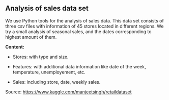 ## Analysis of sales data set

We use Python tools for the analysis of sales data. This data set consists of three csv files with information of 45 stores located in different regions. We try a small analysis of seasonal sales, and the dates corresponding to highest amount of them.

**Content:**

- Stores: with type and size.

- Features: with additional data information like date of the week, temperature, unemployement, etc.

- Sales: including store, date, weekly sales.

Source: https://www.kaggle.com/manjeetsingh/retaildataset

